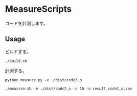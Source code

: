 # MeasureScripts

コードを計測します。

## Usage

ビルドする。

```shell
./build.sh
```

計測する。

```shell
python measure.py -e ./dist/code2_o
```

```shell
./measure.sh -e ./dist/code2_o -c 10 -o result_code1_o.csv
```
